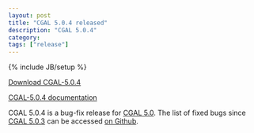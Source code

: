 ```yaml
---
layout: post
title: "CGAL 5.0.4 released"
description: "CGAL 5.0.4"
category:
tags: ["release"]
---
```

{% include JB/setup %}

<i class="glyphicon glyphicon-download"></i>
<a href="https://github.com/CGAL/cgal/releases/tag/v5.0.4">Download CGAL-5.0.4</a>

<i class="glyphicon glyphicon-book"></i>
<a href="https://doc.cgal.org/5.0.4/Manual/index.html">CGAL-5.0.4 documentation</a>

<p>CGAL 5.0.4 is a bug-fix release for <a href="../../../../2019/11/08/cgal50">CGAL 5.0</a>.
The list of fixed bugs since <a href="../../../../2020/08/03/cgal502">CGAL 5.0.3</a>
can be accessed <a href="https://github.com/CGAL/cgal/issues?q=label%3AMerged_in_5.0.4+-label%3AMerged_in_5.0.3">on Github</a>.</p>
